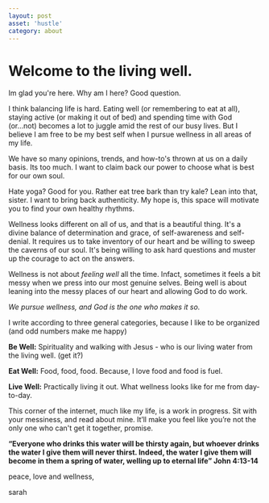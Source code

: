 ```yaml
---
layout: post
asset: 'hustle'
category: about
---
```

# Welcome to the living well.

Im glad you're here. Why am I here? Good question. 

I think balancing life is hard. Eating well (or remembering to eat at all), staying active (or making it out of bed) and spending time with God (or...not) becomes a lot to juggle amid the rest of our busy lives. But I believe I am free to be my best self when I pursue wellness in all areas of my life.

We have so many opinions, trends, and how-to's thrown at us on a daily basis. Its too much. I want to claim back our power to choose what is best for our own soul. 

Hate yoga? Good for you. Rather eat tree bark than try kale? Lean into that, sister. I want to bring back authenticity. My hope is, this space will motivate you to find your own healthy rhythms.

Wellness looks different on all of us, and that is a beautiful thing. It's a divine balance of determination and grace, of self-awareness and self-denial. It requires us to take inventory of our heart and be willing to sweep the caverns of our soul. It's being willing to ask hard questions and muster up the courage to act on the answers. 

Wellness is not about _feeling well_ all the time. Infact, sometimes it feels a bit messy when we press into our most genuine selves. Being well is about leaning into the messy places of our heart and allowing God to do work.

_We pursue wellness, and God is the one who makes it so._

I write according to three general categories, because I like to be organized (and odd numbers make me happy)

**Be Well:** Spirituality and walking with Jesus - who is our living water from the living well. (get it?)

**Eat Well:** Food, food, food. Because, I love food and food is fuel.

**Live Well:** Practically living it out. What wellness looks like for me from day-to-day.

This corner of the internet, much like my life, is a work in progress. Sit with your messiness, and read about mine. It’ll make you feel like you’re not the only one who can't get it together, promise. 

**“Everyone who drinks this water will be thirsty again, but whoever drinks the water I give them will never thirst. Indeed, the water I give them will become in them a spring of water, welling up to eternal life” John 4:13-14**

peace, love and wellness,

sarah



